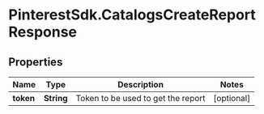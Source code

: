 # PinterestSdk.CatalogsCreateReportResponse

## Properties

Name | Type | Description | Notes
------------ | ------------- | ------------- | -------------
**token** | **String** | Token to be used to get the report | [optional] 


